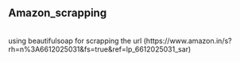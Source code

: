 ## Amazon_scrapping
<br>
using beautifulsoap for scrapping the url (https://www.amazon.in/s?rh=n%3A6612025031&amp;fs=true&amp;ref=lp_6612025031_sar)
